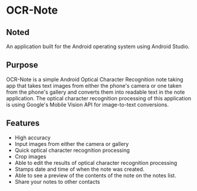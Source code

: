 # OCR-Note
## Noted
An application built for the Android operating system using Android Studio.

## Purpose
OCR-Note is a simple Android Optical Character Recognition note taking app that takes text images from 
either the phone's camera or one taken from the phone's gallery and converts them into readable text in the note
application. The optical character recognition processing of this application is using Google's Mobile 
Vision API for image-to-text conversions. 

## Features
- High accuracy
- Input images from either the camera or gallery
- Quick optical character recognition processing
- Crop images
- Able to edit the results of optical character recognition processing
- Stamps date and time of when the note was created.
- Able to see a preview of the contents of the note on the notes list. 
- Share your notes to other contacts
